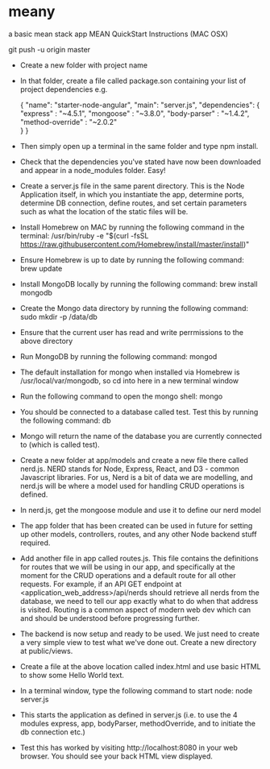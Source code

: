 # meany
a basic mean stack app
MEAN QuickStart Instructions (MAC OSX)

git push -u origin master



- Create a new folder with project name
- In that folder, create a file called package.son containing your list of project dependencies e.g.

    {
      "name": "starter-node-angular",
      "main": "server.js",
      "dependencies": {
        "express" : "~4.5.1",
        "mongoose" : "~3.8.0",
        "body-parser" : "~1.4.2",
        "method-override" : "~2.0.2"        
      }
    }

- Then simply open up a terminal in the same folder and type npm install.
- Check that the dependencies you've stated have now been downloaded and appear in a node_modules folder. Easy!
- Create a server.js file in the same parent directory. This is the Node Application itself, in which you instantiate the app,  determine ports, determine DB connection, define routes, and set certain parameters such as what the location of the static files will be.

- Install Homebrew on MAC by running the following command in the terminal: 
	/usr/bin/ruby -e "$(curl -fsSL https://raw.githubusercontent.com/Homebrew/install/master/install)"
- Ensure Homebrew is up to date by running the following command: brew update
- Install MongoDB locally by running the following command: brew install mongodb
- Create the Mongo data directory  by running the following command: sudo mkdir -p /data/db
- Ensure that the current user has read and write perrmissions to the above directory
- Run MongoDB by running the following command: mongod
- The default installation for mongo when installed via Homebrew is /usr/local/var/mongodb, so cd into here in a new terminal window
- Run the following command to open the mongo shell: mongo
- You should be connected to a database called test. Test this by running the following command: db
- Mongo will return the name of the database you are currently connected to (which is called test).
- Create a new folder at app/models and create a new file there called nerd.js. NERD stands for Node, Express, React, and D3 - common Javascript libraries. For us, Nerd is a bit of data we are modelling, and nerd.js will be where a model used for handling CRUD operations is defined.
- In nerd.js, get the mongoose module and use it to define our nerd model
- The app folder that has been created can be used in future for setting up other models, controllers, routes, and any other Node backend stuff required.
- Add another file in app called routes.js. This file contains the definitions for routes that we will be using in our app, and specifically at the moment for the CRUD operations and a default route for all other requests. For example, if an API GET endpoint at <application_web_address>/api/nerds should retrieve all nerds from the database, we need to tell our app exactly what to do when that address is visited. Routing is a common aspect of modern web dev which can and should be understood before progressing further.
- The backend is now setup and ready to be used. We just need to create a very simple view to test what we've done out. Create a new directory at public/views.
- Create a file at the above location called index.html and use basic HTML to show some Hello World text.
- In a terminal window, type the following command to start node: node server.js
- This starts the application as defined in server.js (i.e. to use the 4 modules express, app, bodyParser, methodOverride, and to initiate the db connection etc.)
- Test this has worked by visiting http://localhost:8080 in your web browser. You should see your back HTML view displayed.
